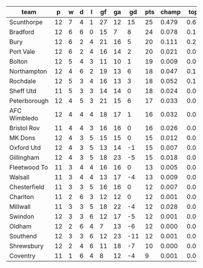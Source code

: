 |     team     | p  | w | d | l | gf | ga | gd  | pts | champ | top2  | top3  | top4  |  5-7  | bot4  | bot3  | bot2  |
|--------------|----|---|---|---|----|----|-----|-----|-------|-------|-------|-------|-------|-------|-------|-------|
| Scunthorpe   | 12 | 7 | 4 | 1 | 27 | 12 |  15 |  25 | 0.479 | 0.664 | 0.766 | 0.830 | 0.100 | 0.000 | 0.000 | 0.000|
| Bradford     | 12 | 6 | 6 | 0 | 15 |  7 |   8 |  24 | 0.078 | 0.181 | 0.275 | 0.367 | 0.216 | 0.015 | 0.008 | 0.003|
| Bury         | 12 | 6 | 2 | 4 | 21 | 16 |   5 |  20 | 0.111 | 0.251 | 0.357 | 0.451 | 0.219 | 0.009 | 0.005 | 0.002|
| Port Vale    | 12 | 6 | 2 | 4 | 16 | 14 |   2 |  20 | 0.021 | 0.056 | 0.105 | 0.158 | 0.165 | 0.066 | 0.041 | 0.022|
| Bolton       | 12 | 5 | 4 | 3 | 11 | 10 |   1 |  19 | 0.009 | 0.028 | 0.057 | 0.094 | 0.126 | 0.112 | 0.071 | 0.040|
| Northampton  | 12 | 4 | 6 | 2 | 19 | 13 |   6 |  18 | 0.047 | 0.118 | 0.195 | 0.268 | 0.211 | 0.031 | 0.018 | 0.009|
| Rochdale     | 12 | 5 | 3 | 4 | 16 | 13 |   3 |  18 | 0.052 | 0.128 | 0.210 | 0.287 | 0.199 | 0.029 | 0.017 | 0.008|
| Sheff Utd    | 11 | 5 | 3 | 3 | 14 | 14 |   0 |  18 | 0.024 | 0.065 | 0.114 | 0.167 | 0.165 | 0.069 | 0.044 | 0.023|
| Peterborough | 12 | 4 | 5 | 3 | 21 | 15 |   6 |  17 | 0.033 | 0.083 | 0.142 | 0.201 | 0.190 | 0.045 | 0.025 | 0.013|
| AFC Wimbledo | 12 | 4 | 4 | 4 | 18 | 17 |   1 |  16 | 0.032 | 0.085 | 0.143 | 0.203 | 0.189 | 0.049 | 0.030 | 0.017|
| Bristol Rov  | 11 | 4 | 4 | 3 | 16 | 16 |   0 |  16 | 0.026 | 0.077 | 0.134 | 0.198 | 0.176 | 0.048 | 0.030 | 0.014|
| MK Dons      | 12 | 4 | 3 | 5 | 15 | 15 |   0 |  15 | 0.012 | 0.036 | 0.070 | 0.106 | 0.138 | 0.097 | 0.064 | 0.036|
| Oxford Utd   | 12 | 4 | 3 | 5 | 13 | 14 |  -1 |  15 | 0.007 | 0.023 | 0.044 | 0.073 | 0.103 | 0.154 | 0.105 | 0.062|
| Gillingham   | 12 | 4 | 3 | 5 | 18 | 23 |  -5 |  15 | 0.018 | 0.053 | 0.094 | 0.139 | 0.154 | 0.082 | 0.053 | 0.030|
| Fleetwood To | 11 | 3 | 4 | 4 | 16 | 16 |   0 |  13 | 0.005 | 0.017 | 0.036 | 0.058 | 0.094 | 0.176 | 0.124 | 0.072|
| Walsall      | 11 | 3 | 4 | 4 | 13 | 17 |  -4 |  13 | 0.009 | 0.028 | 0.052 | 0.080 | 0.117 | 0.141 | 0.098 | 0.058|
| Chesterfield | 11 | 3 | 3 | 5 | 16 | 16 |   0 |  12 | 0.007 | 0.021 | 0.044 | 0.067 | 0.096 | 0.173 | 0.121 | 0.074|
| Charlton     | 11 | 2 | 6 | 3 | 12 | 12 |   0 |  12 | 0.001 | 0.004 | 0.008 | 0.015 | 0.034 | 0.395 | 0.313 | 0.215|
| Millwall     | 11 | 3 | 3 | 5 | 18 | 22 |  -4 |  12 | 0.028 | 0.074 | 0.128 | 0.187 | 0.169 | 0.062 | 0.039 | 0.022|
| Swindon      | 12 | 3 | 3 | 6 | 12 | 17 |  -5 |  12 | 0.001 | 0.002 | 0.007 | 0.013 | 0.035 | 0.397 | 0.310 | 0.208|
| Oldham       | 12 | 2 | 6 | 4 |  7 | 13 |  -6 |  12 | 0.000 | 0.002 | 0.006 | 0.012 | 0.026 | 0.432 | 0.344 | 0.240|
| Southend     | 12 | 3 | 3 | 6 | 12 | 23 | -11 |  12 | 0.001 | 0.002 | 0.006 | 0.011 | 0.037 | 0.375 | 0.289 | 0.198|
| Shrewsbury   | 12 | 2 | 4 | 6 | 11 | 18 |  -7 |  10 | 0.000 | 0.001 | 0.002 | 0.004 | 0.013 | 0.600 | 0.506 | 0.387|
| Coventry     | 11 | 1 | 6 | 4 |  8 | 12 |  -4 |   9 | 0.001 | 0.003 | 0.007 | 0.012 | 0.030 | 0.442 | 0.345 | 0.245|
